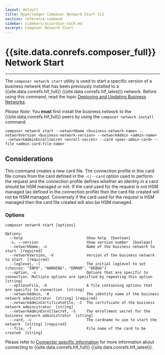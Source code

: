 ```yaml
---
layout: default
title: Hyperledger Composer Network Start CLI
section: reference-command
sidebar: sidebars/accordion-toc0.md
excerpt: Composer Network Start
---
```


# {{site.data.conrefs.composer_full}} Network Start

---

The `composer network start` utility is used to start a specific version of a business network that has been previously installed to a {{site.data.conrefs.hlf_full}} {{site.data.conrefs.hlf_latest}} network.
Before using this command, read the topic [Deploying and Updating Business Networks](../business-network/bnd-deploy.html).

_Please Note_: You **must** first install the business network to the {{site.data.conrefs.hlf_full}} peers by using the `composer network install` command.

```
composer network start --networkName <business-network-name> --networkVersion <business-network-version> --networkAdmin <admin-name> --networkAdminEnrollSecret <enroll-secret> --card <peer-admin-card> --file <admin-card-file-name>
```

## Considerations
This command creates a new card file. The connection profile in this card file comes from the card defined in the `-c|--card` option used to perform the request and the connection profile defines whether an identity in a card should be HSM managed or not. If the card used for the request is not HSM managed (as defined in the connection profle) then the card file created will not be HSM managed. Conversely if the card used for the request is HSM managed then the card file created will also be HSM managed.
### Options
```
composer network start [options]

Options:
  --help                             Show help  [boolean]
  -v, --version                      Show version number  [boolean]
  --networkName, -n                  Name of the business network to start  [required]
  --networkVersion, -V               Version of the business network to start  [required]
  --loglevel, -l                     The initial loglevel to set  [choices: "INFO", "WARNING", "ERROR", "DEBUG"]
  --option, -o                       Options that are specific to connection. Multiple options are specified by repeating this option  [string]
  --optionsFile, -O                  A file containing options that are specific to connection  [string]
  --networkAdmin, -A                 The identity name of the business network administrator  [string] [required]
  --networkAdminCertificateFile, -C  The certificate of the business network administrator  [string]
  --networkAdminEnrollSecret, -S     The enrollment secret for the business network administrator  [string]
  --card, -c                         The cardname to use to start the network  [string] [required]
  --file, -f                         File name of the card to be created  [string]
  ```
Please refer to [Connector specific information](../managing/connector-information.html) for more information about connecting to {{site.data.conrefs.hlf_full}} {{site.data.conrefs.hlf_latest}}.
